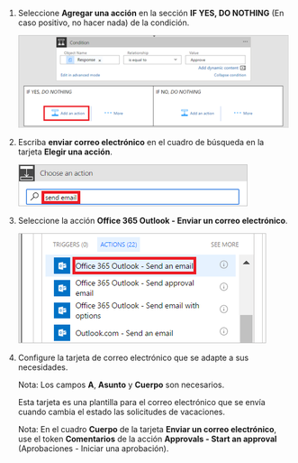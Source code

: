 1. Seleccione **Agregar una acción** en la sección **IF YES, DO NOTHING** (En caso positivo, no hacer nada) de la condición.
   
    ![agregar nuevo paso](media/modern-approvals/add-action-after-condition.png)
2. Escriba **enviar correo electrónico** en el cuadro de búsqueda en la tarjeta **Elegir una acción**.
   
    ![buscar acciones de correo electrónico](media/modern-approvals/search-send-email-yes.png)
3. Seleccione la acción **Office 365 Outlook - Enviar un correo electrónico**.
   
    ![seleccionar la acción enviar correo electrónico](media/modern-approvals/select-send-email-yes.png)
4. Configure la tarjeta de correo electrónico que se adapte a sus necesidades.
   
     Nota: Los campos **A**, **Asunto** y **Cuerpo** son necesarios.
   
     Esta tarjeta es una plantilla para el correo electrónico que se envía cuando cambia el estado las solicitudes de vacaciones.
   
     Nota: En el cuadro **Cuerpo** de la tarjeta **Enviar un correo electrónico**, use el token **Comentarios** de la acción **Approvals - Start an approval** (Aprobaciones - Iniciar una aprobación).

